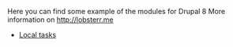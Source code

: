 Here you can find some example of the modules for Drupal 8
More information on http://lobsterr.me

* [Local tasks](https://github.com/LOBsTerr/drupal-modules-examples/tree/master/local_tasks)
